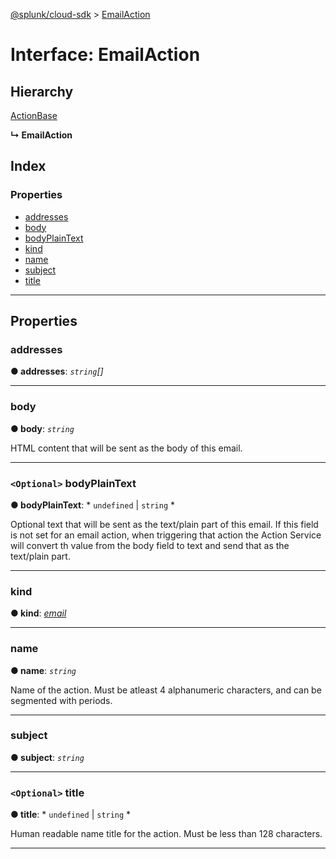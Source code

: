 [@splunk/cloud-sdk](../README.md) > [EmailAction](../interfaces/emailaction.md)

# Interface: EmailAction

## Hierarchy

 [ActionBase](actionbase.md)

**↳ EmailAction**

## Index

### Properties

* [addresses](emailaction.md#addresses)
* [body](emailaction.md#body)
* [bodyPlainText](emailaction.md#bodyplaintext)
* [kind](emailaction.md#kind)
* [name](emailaction.md#name)
* [subject](emailaction.md#subject)
* [title](emailaction.md#title)

---

## Properties

<a id="addresses"></a>

###  addresses

**● addresses**: *`string`[]*

___
<a id="body"></a>

###  body

**● body**: *`string`*

HTML content that will be sent as the body of this email.

___
<a id="bodyplaintext"></a>

### `<Optional>` bodyPlainText

**● bodyPlainText**: * `undefined` &#124; `string`
*

Optional text that will be sent as the text/plain part of this email. If this field is not set for an email action, when triggering that action the Action Service will convert th value from the body field to text and send that as the text/plain part.

___
<a id="kind"></a>

###  kind

**● kind**: *[email](../enums/actionkind.md#email)*

___
<a id="name"></a>

###  name

**● name**: *`string`*

Name of the action. Must be atleast 4 alphanumeric characters, and can be segmented with periods.

___
<a id="subject"></a>

###  subject

**● subject**: *`string`*

___
<a id="title"></a>

### `<Optional>` title

**● title**: * `undefined` &#124; `string`
*

Human readable name title for the action. Must be less than 128 characters.

___

